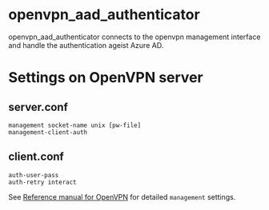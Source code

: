 # openvpn_aad_authenticator
openvpn_aad_authenticator connects to the openvpn management interface and handle the authentication ageist Azure AD.


# Settings on OpenVPN server

## server.conf
```
management socket-name unix [pw-file]
management-client-auth
```

## client.conf
```
auth-user-pass
auth-retry interact
```

See [Reference manual for OpenVPN](https://openvpn.net/community-resources/reference-manual-for-openvpn-2-4/)
for detailed `management` settings. 
